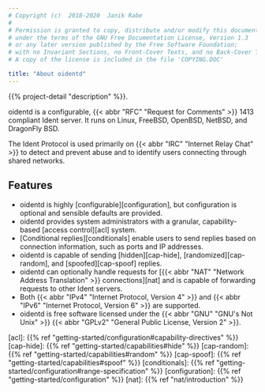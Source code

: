 ```yaml
---
# Copyright (c)  2018-2020  Janik Rabe
#
# Permission is granted to copy, distribute and/or modify this document
# under the terms of the GNU Free Documentation License, Version 1.3
# or any later version published by the Free Software Foundation;
# with no Invariant Sections, no Front-Cover Texts, and no Back-Cover Texts.
# A copy of the license is included in the file 'COPYING.DOC'

title: "About oidentd"
---
```


{{% project-detail "description" %}}.

oidentd is a configurable, {{< abbr "RFC" "Request for Comments" >}} 1413
compliant Ident server.
It runs on Linux, FreeBSD, OpenBSD, NetBSD, and DragonFly BSD.

The Ident Protocol is used primarily on
{{< abbr "IRC" "Internet Relay Chat" >}} to detect and prevent abuse and to
identify users connecting through shared networks.

## Features

* oidentd is highly [configurable][configuration], but configuration is
  optional and sensible defaults are provided.
* oidentd provides system administrators with a granular, capability-based
  [access control][acl] system.
* [Conditional replies][conditionals] enable users to send replies based on
  connection information, such as ports and IP addresses.
* oidentd is capable of sending [hidden][cap-hide], [randomized][cap-random],
  and [spoofed][cap-spoof] replies.
* oidentd can optionally handle requests for
  [{{< abbr "NAT" "Network Address Translation" >}} connections][nat]
  and is capable of forwarding requests to other Ident servers.
* Both {{< abbr "IPv4" "Internet Protocol, Version 4" >}} and
  {{< abbr "IPv6" "Internet Protocol, Version 6" >}} are supported.
* oidentd is free software licensed under the
  {{< abbr "GNU" "GNU's Not Unix" >}}
  {{< abbr "GPLv2" "General Public License, Version 2" >}}.

[acl]:           {{% ref "getting-started/configuration#capability-directives" %}}
[cap-hide]:      {{% ref "getting-started/capabilities#hide" %}}
[cap-random]:    {{% ref "getting-started/capabilities#random" %}}
[cap-spoof]:     {{% ref "getting-started/capabilities#spoof" %}}
[conditionals]:  {{% ref "getting-started/configuration#range-specification" %}}
[configuration]: {{% ref "getting-started/configuration" %}}
[nat]:           {{% ref "nat/introduction" %}}
